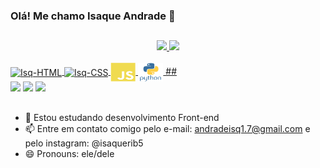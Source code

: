 ### Olá! Me chamo Isaque Andrade 👋

##

<div align="center">
  <a href="https://github.com/Isaque4nd">
  <img height="160em" src="https://github-readme-stats.vercel.app/api?username=Isaque4nd&show_icons=true&theme=github_dark&include_all_commits=true&count_private=true"/>
  <img height="160em" src="https://github-readme-stats.vercel.app/api/top-langs/?username=Isaque4nd&layout=compact&langs_count=7&theme=github_dark"/>
</div>

<div style="display: inline_block"><br>
  <img align="center" alt="Isq-HTML" height="30" width="40" src="https://cdn.jsdelivr.net/gh/devicons/devicon/icons/html5/html5-original.svg">
  <img align="center" alt="Isq-CSS" height="30" width="40" src="https://cdn.jsdelivr.net/gh/devicons/devicon/icons/css3/css3-original.svg">
  <img align="center" alt="Isq-Js" height="30" width="40" src="https://raw.githubusercontent.com/devicons/devicon/master/icons/javascript/javascript-plain.svg">
  <img align="center" alt="Isq-Js" height="30" width="40" src="https://raw.githubusercontent.com/devicons/devicon/master/icons/python/python-original-wordmark.svg">
   ##
   
 <div>
  <a href="https://www.instagram.com/isaquerib5/" target="_blank"><img src="https://img.shields.io/badge/-Instagram-%23E4405F?style=for-the-badge&logo=instagram&logoColor=white" target="_blank"></a>
  <a href = "mailto:andradeisq1.7@gmail.com"><img src="https://img.shields.io/badge/-Gmail-%23333?style=for-the-badge&logo=gmail&logoColor=white" target="_blank"></a>
  <a href="https://www.linkedin.com/in/isaque-andrade-2113581a4/" target="_blank"><img src="https://img.shields.io/badge/-LinkedIn-%230077B5?style=for-the-badge&logo=linkedin&logoColor=white" target="_blank"></a> 
 
 </div>
 
 ##
 
- 🌱 Estou estudando desenvolvimento Front-end
- 📫 Entre em contato comigo pelo e-mail: andradeisq1.7@gmail.com e pelo instagram: @isaquerib5
- 😄 Pronouns: ele/dele

